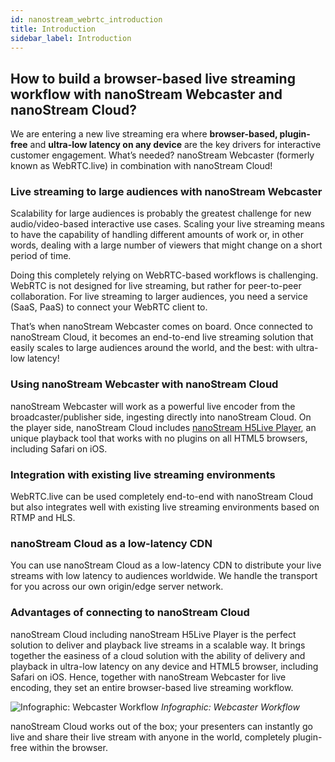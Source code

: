 ```yaml
---
id: nanostream_webrtc_introduction
title: Introduction
sidebar_label: Introduction
---
```


## How to build a browser-based live streaming workflow with nanoStream Webcaster and nanoStream Cloud?

We are entering a new live streaming era where **browser-based, plugin-free** and **ultra-low latency on any device** are the key drivers for interactive customer engagement. What’s needed? nanoStream Webcaster (formerly known as WebRTC.live) in combination with nanoStream Cloud!

### Live streaming to large audiences with nanoStream Webcaster

Scalability for large audiences is probably the greatest challenge for new audio/video-based interactive use cases. Scaling your live streaming means to have the capability of handling different amounts of work or, in other words, dealing with a large number of viewers that might change on a short period of time. 

Doing this completely relying on WebRTC-based workflows is challenging. WebRTC is not designed for live streaming, but rather for peer-to-peer collaboration. For live streaming to larger audiences, you need a service (SaaS, PaaS) to connect your WebRTC client to.

That’s when nanoStream Webcaster comes on board. Once connected to nanoStream Cloud, it becomes an end-to-end live streaming solution that easily scales to large audiences around the world, and the best: with ultra-low latency!

### Using nanoStream Webcaster with nanoStream Cloud

nanoStream Webcaster will work as a powerful live encoder from the broadcaster/publisher side, ingesting directly into nanoStream Cloud. On the player side, nanoStream Cloud includes [nanoStream H5Live Player](../nanoplayer/nanoplayer_introduction), an unique playback tool that works with no plugins on all HTML5 browsers, including Safari on iOS.

### Integration with existing live streaming environments

WebRTC.live can be used completely end-to-end with nanoStream Cloud but also integrates well with existing live streaming environments based on RTMP and HLS.

### nanoStream Cloud as a low-latency CDN

You can use nanoStream Cloud as a low-latency CDN to distribute your live streams with low latency to audiences worldwide. We handle the transport for you across our own origin/edge server network.

### Advantages of connecting to nanoStream Cloud

nanoStream Cloud including nanoStream H5Live Player is the perfect solution to deliver and playback live streams in a scalable way. It brings together the easiness of a cloud solution with the ability of delivery and playback in ultra-low latency on any device and HTML5 browser, including Safari on iOS. Hence, together with nanoStream Webcaster for live encoding, they set an entire browser-based live streaming workflow.

![Infographic: Webcaster Workflow](https://www.nanocosmos.de/blog/wp-content/uploads/2018/02/webrtc-workflow-1024x358.png)
*Infographic: Webcaster Workflow*

nanoStream Cloud works out of the box; your presenters can instantly go live and share their live stream with anyone in the world, completely plugin-free within the browser.